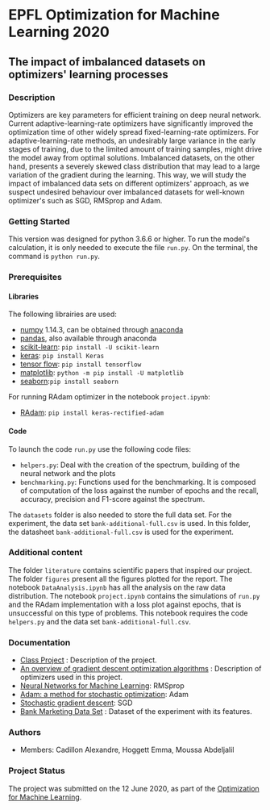 # EPFL Optimization for Machine Learning 2020
## The impact of imbalanced datasets on optimizers' learning processes

### Description
Optimizers are key parameters for efficient training on deep neural network. Current adaptive-learning-rate optimizers have significantly improved the optimization time of other widely spread fixed-learning-rate optimizers. For adaptive-learning-rate methods, an undesirably large variance in the early stages of training, due to the limited amount of training samples, might drive the model away from optimal solutions. 
Imbalanced datasets, on the other hand, presents a severely skewed class distribution that may lead to a large variation of the gradient during the learning.
This way, we will study the impact of imbalanced data sets on
different optimizers' approach, as we suspect undesired behaviour over imbalanced datasets for well-known optimizer's such as SGD, RMSprop and Adam.


### Getting Started
This version was designed for python 3.6.6 or higher. To run the model's calculation, it is only needed to execute the file `run.py`. On the terminal, the command is `python run.py`. 

### Prerequisites

#### Libraries
The following librairies are used:
* [numpy](http://www.numpy.org/) 1.14.3, can be obtained through [anaconda](https://www.anaconda.com/download/)
* [pandas](https://pandas.pydata.org/), also available through anaconda
* [scikit-learn](https://scikit-learn.org/stable/): `pip install -U scikit-learn`
* [keras](https://keras.io/): `pip install Keras`
* [tensor flow](https://www.tensorflow.org/install/): `pip install tensorflow`
* [matplotlib](https://matplotlib.org/3.1.1/users/installing.html): `python -m pip install -U matplotlib`
* [seaborn](https://seaborn.pydata.org/installing.html):`pip install seaborn`

For running RAdam optimizer in the notebook `project.ipynb`:
* [RAdam](https://pypi.org/project/keras-radam/): `pip install keras-rectified-adam`


#### Code
To launch the code `run.py` use the following code files:
* `helpers.py`: Deal with the creation of the spectrum, building of the neural network and the plots
* `benchmarking.py`: Functions used for the benchmarking. It is composed of computation of the loss against the number of epochs and the recall, accuracy, precision and F1-score against the spectrum.

The `datasets` folder is also needed to store the full data set. For the experiment, the data set `bank-additional-full.csv` is used. In this folder, the datasheet `bank-additional-full.csv` is used for the experiment.

### Additional content

The folder `literature` contains scientific papers that inspired our project. The folder `figures` present all the figures plotted for the report. The notebook `DataAnalysis.ipynb` has all the analysis on the raw data distribution. The notebook `project.ipynb` contains the simulations of `run.py` and the RAdam implementation with a loss plot against epochs, that is unsuccessful on this type of problems. This notebook requires the code `helpers.py` and the data set `bank-additional-full.csv`.

### Documentation
* [Class Project](https://github.com/epfml/OptML_course/blob/master/labs/mini-project/miniproject_description.pdf) : Description of the project.
* [An overview of gradient descent optimization algorithms](https://arxiv.org/pdf/1609.04747.pdf) : Description of optimizers used in this project.
* [Neural Networks for Machine Learning](https://www.cs.toronto.edu/~tijmen/csc321/slides/lecture_slides_lec6.pdf): RMSprop
* [Adam: a method for stochastic optimization](https://arxiv.org/pdf/1412.6980.pdf): Adam
* [Stochastic gradient descent](https://en.wikipedia.org/wiki/Stochastic_gradient_descent): SGD
* [Bank Marketing Data Set](https://archive.ics.uci.edu/ml/datasets/Bank+Marketing) : Dataset of the experiment with its features.

### Authors
* Members: Cadillon Alexandre, Hoggett Emma, Moussa Abdeljalil

### Project Status
The project was submitted on the 12 June 2020, as part of the [Optimization for Machine Learning](https://github.com/epfml/OptML_course).
